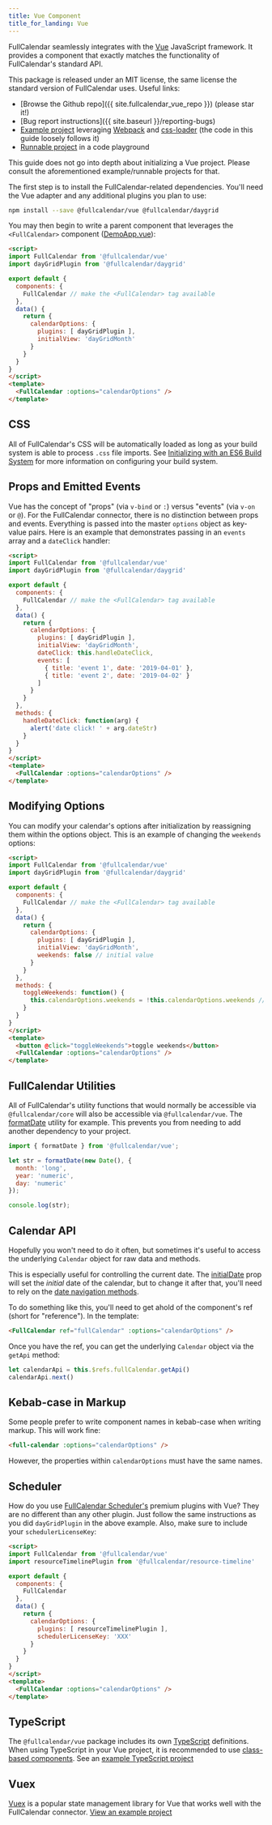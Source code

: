```yaml
---
title: Vue Component
title_for_landing: Vue
---
```


FullCalendar seamlessly integrates with the [Vue] JavaScript framework. It provides a component that exactly matches the functionality of FullCalendar's standard API.

This package is released under an MIT license, the same license the standard version of FullCalendar uses. Useful links:

- [Browse the Github repo]({{ site.fullcalendar_vue_repo }}) (please star it!)
- [Bug report instructions]({{ site.baseurl }}/reporting-bugs)
- [Example project][example project] leveraging [Webpack] and [css-loader] (the code in this guide loosely follows it)
- [Runnable project](https://codesandbox.io/s/github/fullcalendar/fullcalendar-example-projects/tree/master/vue?file=/src/DemoApp.vue) in a code playground

This guide does not go into depth about initializing a Vue project. Please consult the aforementioned example/runnable projects for that.

The first step is to install the FullCalendar-related dependencies. You'll need the Vue adapter and any additional plugins you plan to use:

```bash
npm install --save @fullcalendar/vue @fullcalendar/daygrid
```

You may then begin to write a parent component that leverages the `<FullCalendar>` component ([DemoApp.vue]):

```html
<script>
import FullCalendar from '@fullcalendar/vue'
import dayGridPlugin from '@fullcalendar/daygrid'

export default {
  components: {
    FullCalendar // make the <FullCalendar> tag available
  },
  data() {
    return {
      calendarOptions: {
        plugins: [ dayGridPlugin ],
        initialView: 'dayGridMonth'
      }
    }
  }
}
</script>
<template>
  <FullCalendar :options="calendarOptions" />
</template>
```


## CSS

All of FullCalendar's CSS will be automatically loaded as long as your build system is able to process `.css` file imports. See [Initializing with an ES6 Build System](initialize-es6) for more information on configuring your build system.


## Props and Emitted Events

Vue has the concept of "props" (via `v-bind` or `:`) versus "events" (via `v-on` or `@`). For the FullCalendar connector, there is no distinction between props and events. Everything is passed into the master `options` object as key-value pairs. Here is an example that demonstrates passing in an `events` array and a `dateClick` handler:

```html
<script>
import FullCalendar from '@fullcalendar/vue'
import dayGridPlugin from '@fullcalendar/daygrid'

export default {
  components: {
    FullCalendar // make the <FullCalendar> tag available
  },
  data() {
    return {
      calendarOptions: {
        plugins: [ dayGridPlugin ],
        initialView: 'dayGridMonth',
        dateClick: this.handleDateClick,
        events: [
          { title: 'event 1', date: '2019-04-01' },
          { title: 'event 2', date: '2019-04-02' }
        ]
      }
    }
  },
  methods: {
    handleDateClick: function(arg) {
      alert('date click! ' + arg.dateStr)
    }
  }
}
</script>
<template>
  <FullCalendar :options="calendarOptions" />
</template>
```


## Modifying Options

You can modify your calendar's options after initialization by reassigning them within the options object. This is an example of changing the `weekends` options:

```html
<script>
import FullCalendar from '@fullcalendar/vue'
import dayGridPlugin from '@fullcalendar/daygrid'

export default {
  components: {
    FullCalendar // make the <FullCalendar> tag available
  },
  data() {
    return {
      calendarOptions: {
        plugins: [ dayGridPlugin ],
        initialView: 'dayGridMonth',
        weekends: false // initial value
      }
    }
  },
  methods: {
    toggleWeekends: function() {
      this.calendarOptions.weekends = !this.calendarOptions.weekends // toggle the boolean!
    }
  }
}
</script>
<template>
  <button @click="toggleWeekends">toggle weekends</button>
  <FullCalendar :options="calendarOptions" />
</template>
```


## FullCalendar Utilities

All of FullCalendar's utility functions that would normally be accessible via `@fullcalendar/core` will also be accessible via `@fullcalendar/vue`. The [formatDate](formatDate) utility for example. This prevents you from needing to add another dependency to your project.

```js
import { formatDate } from '@fullcalendar/vue';

let str = formatDate(new Date(), {
  month: 'long',
  year: 'numeric',
  day: 'numeric'
});

console.log(str);
```


## Calendar API

Hopefully you won't need to do it often, but sometimes it's useful to access the underlying `Calendar` object for raw data and methods.

This is especially useful for controlling the current date. The [initialDate](initialDate) prop will set the *initial* date of the calendar, but to change it after that, you'll need to rely on the [date navigation methods](date-navigation).

To do something like this, you'll need to get ahold of the component's ref (short for "reference"). In the template:

```html
<FullCalendar ref="fullCalendar" :options="calendarOptions" />
```

Once you have the ref, you can get the underlying `Calendar` object via the `getApi` method:

```js
let calendarApi = this.$refs.fullCalendar.getApi()
calendarApi.next()
```


## Kebab-case in Markup

Some people prefer to write component names in kebab-case when writing markup. This will work fine:

```html
<full-calendar :options="calendarOptions" />
```

However, the properties within `calendarOptions` must have the same names.


## Scheduler

How do you use [FullCalendar Scheduler's](premium) premium plugins with Vue? They are no different than any other plugin. Just follow the same instructions as you did `dayGridPlugin` in the above example. Also, make sure to include your `schedulerLicenseKey`:

```html
<script>
import FullCalendar from '@fullcalendar/vue'
import resourceTimelinePlugin from '@fullcalendar/resource-timeline'

export default {
  components: {
    FullCalendar
  },
  data() {
    return {
      calendarOptions: {
        plugins: [ resourceTimelinePlugin ],
        schedulerLicenseKey: 'XXX'
      }
    }
  }
}
</script>
<template>
  <FullCalendar :options="calendarOptions" />
</template>
```


## TypeScript

The `@fullcalendar/vue` package includes its own [TypeScript](https://www.typescriptlang.org/) definitions. When using TypeScript in your Vue project, it is recommended to use [class-based components](https://github.com/vuejs/vue-class-component). See an <a href='https://github.com/fullcalendar/fullcalendar-example-projects/tree/master/vue-typescript' class='more-link'>example TypeScript project</a>


## Vuex

[Vuex](https://vuex.vuejs.org/) is a popular state management library for Vue that works well with the FullCalendar connector. <a href='https://github.com/fullcalendar/fullcalendar-example-projects/tree/master/vue-vuex' class='more-link'>View an example project</a>


[Vue]: https://vuejs.org/
[Webpack]: https://webpack.js.org/
[css-loader]: https://webpack.js.org/loaders/css-loader/
[example project]: https://github.com/fullcalendar/fullcalendar-example-projects/tree/master/vue
[DemoApp.vue]: https://github.com/fullcalendar/fullcalendar-example-projects/blob/master/vue/src/DemoApp.vue
[docs toc]: https://fullcalendar.io/docs#toc
